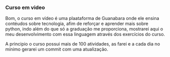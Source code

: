 ### Curso em video

Bom, o curso em vídeo é uma plaataforma de Guanabara onde ele ensina contéudos sobre tecnologia, afim de reforçar e aprender mais sobre python, indo além do que só a graduação me proporciona, mostrarei aqui o meu desenvolvimento com essa linguagem através dos exercícios do curso.

A principio o curso possui mais de 100 atividades, as farei e a cada dia no mínimo gerarei um commit com uma atualização.
